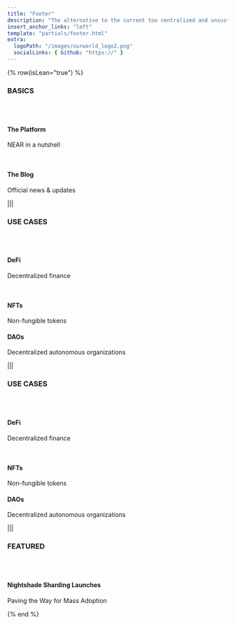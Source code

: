 ```yaml
---
title: "Footer"
description: "The alternative to the current too centralized and unsustainable internet."
insert_anchor_links: "left"
template: "partials/footer.html"
extra:
  logoPath: "/images/ourworld_logo2.png"
  socialLinks: { Github: "https://" }
---
```


{% row(isLean="true") %}

### BASICS

<br>
<br>

#### The Platform

NEAR in a nutshell

<br>

#### The Blog

Official news & updates

|||

### USE CASES

<br>
<br>

#### DeFi

Decentralized finance

<br>

#### NFTs

Non-fungible tokens

#### DAOs

Decentralized autonomous organizations

|||

### USE CASES

<br>
<br>

#### DeFi

Decentralized finance

<br>

#### NFTs

Non-fungible tokens

#### DAOs

Decentralized autonomous organizations

|||

### FEATURED

<br>
<br>

#### Nightshade Sharding Launches

Paving the Way for Mass Adoption

{% end %}
